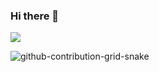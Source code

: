 ### Hi there 👋

<a href="https://google.com"><image src="https://user-images.githubusercontent.com/32375670/193370377-c873814f-a3b1-4cbe-a8c7-e4120693ef62.svg" /></a>


![github-contribution-grid-snake](https://user-images.githubusercontent.com/32375670/193370172-461492cf-2256-4d7d-923f-3e41fc51f758.svg)
